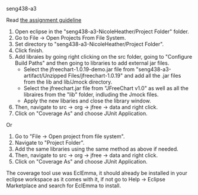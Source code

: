 seng438-a3

Read [the assignment guideline](seng438-a3.md) 

1. Open eclipse in the "seng438-a3-NicoleHeather/Project Folder" folder.
2. Go to File -> Open Projects From File System.
3. Set directory to "seng438-a3-NicoleHeather/Project Folder".
4. Click finish.
5. Add libraies by going right clicking on the src folder, going to "Configure Build Paths" and then going to libraries to add external jar files.
    - Select the jfreechart-1.0.19-demo.jar file from "seng438-a3-artifact/Unzipped Files/jfreechart-1.0.19" and add all the .jar files from the lib and lib/Jmock directory.
    - Select the jfreechart.jar file from "JFreeChart v1.0" as well as all the libraires from the "lib" folder, indluding the Jmock files.
    - Apply the new libaries and close the library window.
6. Then, navigate to src -> org -> jfree -> data and right click.
7. Click on "Coverage As" and choose JUnit Application.

Or 

1. Go to "File -> Open project from file system".
2. Navigate to "Project Folder".
3. Add the same libraries using the same method as above if needed.
6. Then, navigate to src -> org -> jfree -> data and right click.
7. Click on "Coverage As" and choose JUnit Application.
   
The coverage tool use was EclEmma, it should already be installed in your eclipse workspace as it comes with it, if not go to Help -> Eclipse Marketplace and search for EclEmma to install.
